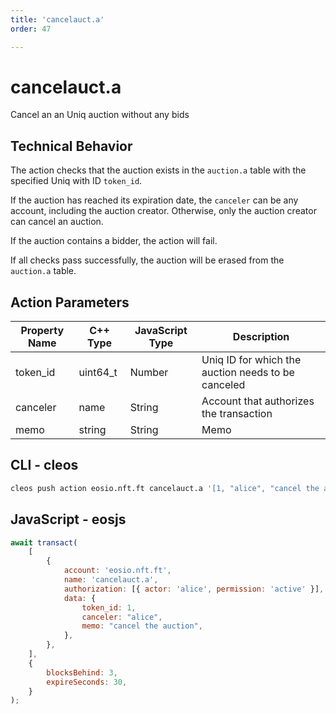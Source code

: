 ```yaml
---
title: 'cancelauct.a'
order: 47

---
```


# cancelauct.a

Cancel an an Uniq auction without any bids

## Technical Behavior

The action checks that the auction exists in the `auction.a` table with the specified Uniq with ID `token_id`.

If the auction has reached its expiration date, the `canceler` can be any account, including the auction creator. Otherwise, only the auction creator can cancel an auction.

If the auction contains a bidder, the action will fail.

If all checks pass successfully, the auction will be erased from the `auction.a` table.

## Action Parameters

| Property Name | C++ Type | JavaScript Type | Description                                        |
| ------------- | -------- | --------------- | -------------------------------------------------- |
| token_id      | uint64_t | Number          | Uniq ID for which the auction needs to be canceled |
| canceler      | name     | String          | Account that authorizes the transaction            |
| memo          | string   | String          | Memo                                               |

## CLI - cleos

```bash
cleos push action eosio.nft.ft cancelauct.a '[1, "alice", "cancel the auction"]' -p alice@active
```

## JavaScript - eosjs

```js
await transact(
    [
        {
            account: 'eosio.nft.ft',
            name: 'cancelauct.a',
            authorization: [{ actor: 'alice', permission: 'active' }],
            data: {
                token_id: 1,
                canceler: "alice",
                memo: "cancel the auction",
            },
        },
    ],
    {
        blocksBehind: 3,
        expireSeconds: 30,
    }
);
```